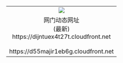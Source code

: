 ﻿<table>
  <tr></tr>
  <tr><td colspan=2 align=center><img src="https://dijntuex4t27t.cloudfront.net/Up/oGate.jpg" /></td></tr>
  <tr><td colspan=2 align=center>网门动态网址<br/>(最新)
<br>https://dijntuex4t27t.cloudfront.net
<br/>
<br>https://d55majir1eb6g.cloudfront.net
    </td>
  </tr>
</table>
